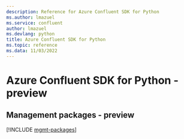 ```yaml
---
description: Reference for Azure Confluent SDK for Python
ms.author: lmazuel
ms.service: confluent
author: lmazuel
ms.devlang: python
title: Azure Confluent SDK for Python
ms.topic: reference
ms.data: 11/03/2022
---
```

# Azure Confluent SDK for Python - preview

## Management packages - preview
[!INCLUDE [mgmt-packages](confluent-mgmt-index.md)]